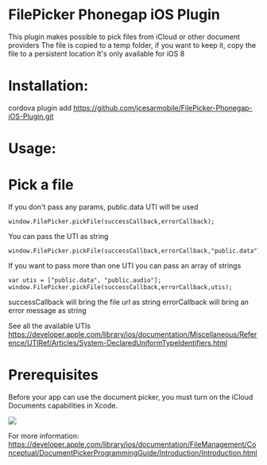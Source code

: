 FilePicker Phonegap iOS Plugin
================================

This plugin makes possible to pick files from iCloud or other document providers
The file is copied to a temp folder, if you want to keep it, copy the file to a persistent location
It's only available for iOS 8


Installation:
============

cordova plugin add https://github.com/jcesarmobile/FilePicker-Phonegap-iOS-Plugin.git


Usage:
=====

Pick a file
===========

If you don't pass any params, public.data UTI will be used

```
window.FilePicker.pickFile(successCallback,errorCallback);
```

You can pass the UTI as string
```
window.FilePicker.pickFile(successCallback,errorCallback,"public.data");
```

If you want to pass more than one UTI you can pass an array of strings
```
var utis = ["public.data", "public.audio"];
window.FilePicker.pickFile(successCallback,errorCallback,utis);
```

successCallback will bring the file url as string
errorCallback will bring an error message as string


See all the available UTIs https://developer.apple.com/library/ios/documentation/Miscellaneous/Reference/UTIRef/Articles/System-DeclaredUniformTypeIdentifiers.html

Prerequisites
=============

Before your app can use the document picker, you must turn on the iCloud Documents capabilities in Xcode.  

![](https://developer.apple.com/library/ios/documentation/FileManagement/Conceptual/DocumentPickerProgrammingGuide/Art/Enabling%20iCloud%20Documents_2x.png)

For more information: https://developer.apple.com/library/ios/documentation/FileManagement/Conceptual/DocumentPickerProgrammingGuide/Introduction/Introduction.html